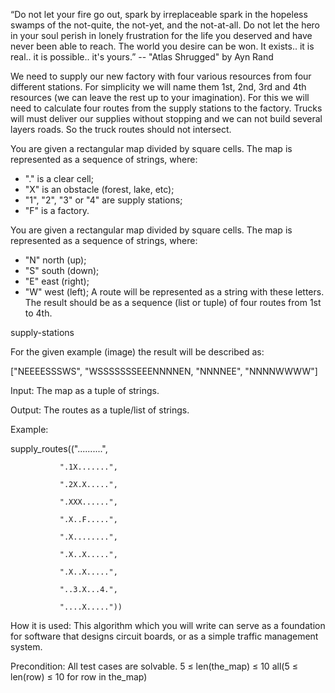  “Do not let your fire go out, spark by irreplaceable spark in the hopeless swamps of the not-quite, the not-yet, and the not-at-all. Do not let the hero in your soul perish in lonely frustration for the life you deserved and have never been able to reach. The world you desire can be won. It exists.. it is real.. it is possible.. it's yours.”
-- "Atlas Shrugged" by Ayn Rand

We need to supply our new factory with four various resources from four different stations. For simplicity we will name them 1st, 2nd, 3rd and 4th resources (we can leave the rest up to your imagination). For this we will need to calculate four routes from the supply stations to the factory. Trucks will must deliver our supplies without stopping and we can not build several layers roads. So the truck routes should not intersect.

You are given a rectangular map divided by square cells. The map is represented as a sequence of strings, where:
- "." is a clear cell;
- "X" is an obstacle (forest, lake, etc);
- "1", "2", "3" or "4" are supply stations;
- "F" is a factory.

You are given a rectangular map divided by square cells. The map is represented as a sequence of strings, where:
- "N" north (up);
- "S" south (down);
- "E" east (right);
- "W" west (left);
A route will be represented as a string with these letters. The result should be as a sequence (list or tuple) of four routes from 1st to 4th.

supply-stations

For the given example (image) the result will be described as:

["NEEEESSSWS",
 "WSSSSSSSEEENNNNEN,
 "NNNNEE",
 "NNNNWWWW"]

Input: The map as a tuple of strings.

Output: The routes as a tuple/list of strings.

Example:

supply_routes(("..........",

               ".1X.......",

               ".2X.X.....",

               ".XXX......",

               ".X..F.....",

               ".X........",

               ".X..X.....",

               ".X..X.....",

               "..3.X...4.",

               "....X....."))


How it is used: This algorithm which you will write can serve as a foundation for software that designs circuit boards, or as a simple traffic management system.

Precondition:
All test cases are solvable.
5 ≤ len(the_map) ≤ 10
all(5 ≤ len(row) ≤ 10 for row in the_map)